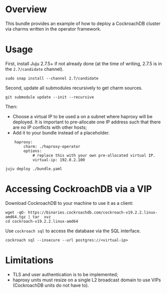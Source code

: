 # Overview

This bundle provides an example of how to deploy a CockroachDB cluster via charms written in the operator framework.

# Usage

First, install Juju 2.7.5+ if not already done (at the time of writing, 2.7.5 is in the `2.7/candidate` channel).

```
sudo snap install --channel 2.7/candidate
```

Second, update all submodules recursively to get charm sources.

```
git submodule update --init --recursive
```

Then:

* Choose a virtual IP to be used a on a subnet where haproxy will be deployed. It is important to pre-allocate one
IP address such that there are no IP conflicts with other hosts;
* Add it to your bundle instead of a placeholder.

```
    haproxy:
        charm: ./haproxy-operator
        options:
            # replace this with your own pre-allocated virtual IP.
            virtual-ip: 192.0.2.100
```

```
juju deploy ./bundle.yaml
```

# Accessing CockroachDB via a VIP

Download CockroachDB to your machine to use it as a client:

```
wget -qO- https://binaries.cockroachdb.com/cockroach-v19.2.2.linux-amd64.tgz | tar  xvz
cd cockroach-v19.2.2.linux-amd64
```

Use `cockroach sql` to access the database via the SQL interface.

```
cockroach sql --insecure --url postgres://<virtual-ip>
```

# Limitations

* TLS and user authentication is to be implemented;
* haproxy units must resize on a single L2 broadcast domain to use VIPs (CockroachDB units do not have to).
